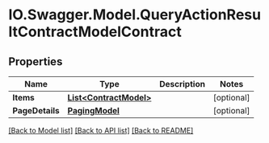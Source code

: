 # IO.Swagger.Model.QueryActionResultContractModelContract
## Properties

Name | Type | Description | Notes
------------ | ------------- | ------------- | -------------
**Items** | [**List&lt;ContractModel&gt;**](ContractModel.md) |  | [optional] 
**PageDetails** | [**PagingModel**](PagingModel.md) |  | [optional] 

[[Back to Model list]](../README.md#documentation-for-models) [[Back to API list]](../README.md#documentation-for-api-endpoints) [[Back to README]](../README.md)

